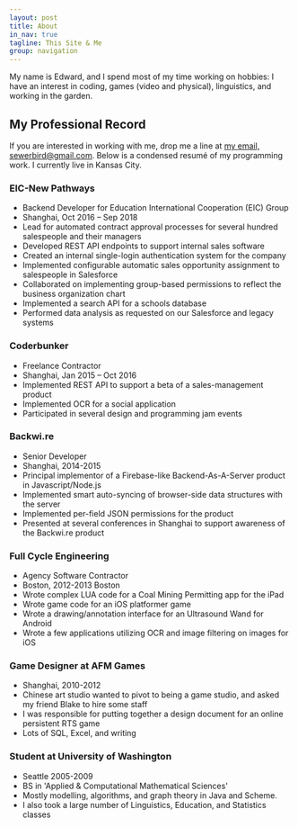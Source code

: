 ```yaml
---
layout: post
title: About
in_nav: true
tagline: This Site & Me
group: navigation
---
```


My name is Edward, and I spend most of my time working on hobbies: I have an interest in coding, games (video and physical), linguistics, and working in the garden.

## My Professional Record

If you are interested in working with me, drop me a line at [my email, sewerbird@gmail.com](sewerbird@gmail.com). Below is a condensed resumé of my programming work. I currently live in Kansas City.

### EIC-New Pathways

- Backend Developer for Education International Cooperation (EIC) Group
- Shanghai, Oct 2016 – Sep 2018
- Lead for automated contract approval processes for several hundred salespeople and their managers
- Developed REST API endpoints to support internal sales software
- Created an internal single-login authentication system for the company
- Implemented configurable automatic sales opportunity assignment to salespeople in Salesforce
- Collaborated on implementing group-based permissions to reflect the business organization chart
- Implemented a search API for a schools database
- Performed data analysis as requested on our Salesforce and legacy systems

### Coderbunker

- Freelance Contractor
- Shanghai, Jan 2015 – Oct 2016
- Implemented REST API to support a beta of a sales-management product 
- Implemented OCR for a social application 
- Participated in several design and programming jam events

### Backwi.re

- Senior Developer
- Shanghai, 2014-2015
- Principal implementor of a Firebase-like Backend-As-A-Server product in Javascript/Node.js 
- Implemented smart auto-syncing of browser-side data structures with the server 
- Implemented per-field JSON permissions for the product 
- Presented at several conferences in Shanghai to support awareness of the Backwi.re product

### Full Cycle Engineering

- Agency Software Contractor
- Boston, 2012-2013 Boston
- Wrote complex LUA code for a Coal Mining Permitting app for the iPad
- Wrote game code for an iOS platformer game
- Wrote a drawing/annotation interface for an Ultrasound Wand for Android
- Wrote a few applications utilizing OCR and image filtering on images for iOS

### Game Designer at AFM Games

- Shanghai, 2010-2012
- Chinese art studio wanted to pivot to being a game studio, and asked my friend Blake to hire some staff
- I was responsible for putting together a design document for an online persistent RTS game
- Lots of SQL, Excel, and writing

### Student at University of Washington

- Seattle 2005-2009 
- BS in 'Applied & Computational Mathematical Sciences'
- Mostly modelling, algorithms, and graph theory in Java and Scheme. 
- I also took a large number of Linguistics, Education, and Statistics classes
